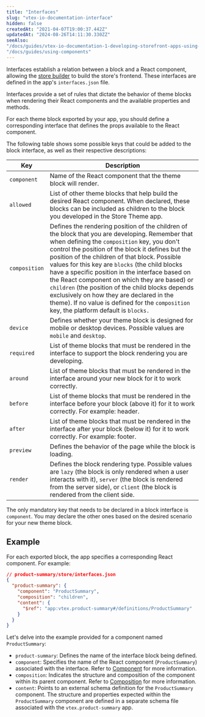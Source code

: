 ```yaml
---
title: "Interfaces"
slug: "vtex-io-documentation-interface"
hidden: false
createdAt: "2021-04-07T19:00:37.442Z"
updatedAt: "2024-08-26T14:11:30.330ZZ"
seeAlso:
"/docs/guides/vtex-io-documentation-1-developing-storefront-apps-using-react-and-vtex-io"
"/docs/guides/using-components"
---
```


Interfaces establish a relation between a block and a React component, allowing the [store builder](https://developers.vtex.com/docs/guides/vtex-io-documentation-store-builder) to build the store's frontend. These interfaces are defined in the app's `interfaces.json` file.

Interfaces provide a set of rules that dictate the behavior of theme blocks when rendering their React components and the available properties and methods.

For each theme block exported by your app, you should define a corresponding interface that defines the props available to the React component.

The following table shows some possible keys that could be added to the block interface, as well as their respective descriptions:

| Key           | Description                                                                                                                                                                                                                                                                                                                                                                                                                                                                                                                                                                                                                                  |
| ------------- | -------------------------------------------------------------------------------------------------------------------------------------------------------------------------------------------------------------------------------------------------------------------------------------------------------------------------------------------------------------------------------------------------------------------------------------------------------------------------------------------------------------------------------------------------------------------------------------------------------------------------------------------- |
| `component`   | Name of the React component that the theme block will render.|
| `allowed` | List of other theme blocks that help build the desired React component. When declared, these blocks can be included as children to the block you developed in the Store Theme app.|
| `composition` | Defines the rendering position of the children of the block that you are developing. Remember that when defining the `composition` key, you don't control the position of the block it defines but the position of the children of that block. Possible values for this key are `blocks` (the child blocks have a specific position in the interface based on the React component on which they are based) or `children` (the position of the child blocks depends exclusively on how they are declared in the theme). If no value is defined for the `composition` key, the platform default is `blocks.` |
| `device`      | Defines whether your theme block is designed for mobile or desktop devices. Possible values are `mobile` and `desktop`.                                                                                                                                                                                                                                                                                                                                                                                                                                                         |
| `required`    | List of theme blocks that must be rendered in the interface to support the block rendering you are developing.                                                                                                                                                                                                                                                                                                                                                                                                                                                                                                                               |
| `around`      | List of theme blocks that must be rendered in the interface around your new block for it to work correctly.                                                                                                                                                                                                                                                                                                                                                                                                                                                                                                                                  |
| `before`      | List of theme blocks that must be rendered in the interface before your block (above it) for it to work correctly. For example: header.                                                                                                                                                                                                                                                                                                                                                                                                                                                                                                      |
| `after`       | List of theme blocks that must be rendered in the interface after your block (below it) for it to work correctly. For example: footer.                                                                                                                                                                                                                                                                                                                                                                                                                                                                                                       |
| `preview`     | Defines the behavior of the page while the block is loading.                                                                                                                                                                                                                                                                                                                                                                                                                                                                                                                                                                                 |
| `render`      | Defines the block rendering type. Possible values are `lazy` (the block is only rendered when a user interacts with it), `server` (the block is rendered from the server side), or `client` (the block is rendered from the client side.                                                                                                                                                                                                                                                                                                                                                                                    |

The only mandatory key that needs to be declared in a block interface is `component`. You may declare the other ones based on the desired scenario for your new theme block.

## Example

For each exported block, the app specifies a corresponding React component. For example:

```json
// product-summary/store/interfaces.json
{
  "product-summary": {
    "component": "ProductSummary",
    "composition": "children",
    "content": {
      "$ref": "app:vtex.product-summary#/definitions/ProductSummary"
    }
  }
}
```

Let's delve into the example provided for a component named `ProductSummary`:

- `product-summary`: Defines the name of the interface block being defined.
- `component`: Specifies the name of the React component (`ProductSummary`) associated with the interface. Refer to [Component](https://developers.vtex.com/docs/guides/vtex-io-documentation-components) for more information.
- `composition`: Indicates the structure and composition of the component within its parent component. Refer to [Composition](https://developers.vtex.com/docs/guides/vtex-io-documentation-composition) for more information.
- `content`: Points to an external schema definition for the `ProductSummary` component. The structure and properties expected within the `ProductSummary` component are defined in a separate schema file associated with the `vtex.product-summary` app.
